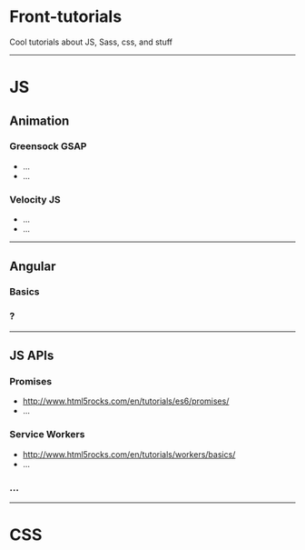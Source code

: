 # Front-tutorials
Cool tutorials about JS, Sass, css, and stuff

***

# JS  

## Animation  
### Greensock GSAP  
- ...
- ...

### Velocity JS
- ...
- ...

***

## Angular
### Basics
### ?

***

## JS APIs
### Promises
- http://www.html5rocks.com/en/tutorials/es6/promises/
- ...

### Service Workers
- http://www.html5rocks.com/en/tutorials/workers/basics/
- ...

### ...

***

# CSS  



